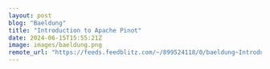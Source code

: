 ```yaml
---
layout: post
blog: "Baeldung"
title: "Introduction to Apache Pinot"
date: 2024-06-15T15:55:21Z
image: images/baeldung.png
remote_url: "https://feeds.feedblitz.com/~/899524118/0/baeldung~Introduction-to-Apache-Pinot"
---
```

